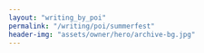 ```yaml
---
layout: "writing_by_poi"
permalink: "/writing/poi/summerfest"
header-img: "assets/owner/hero/archive-bg.jpg"
---
```

